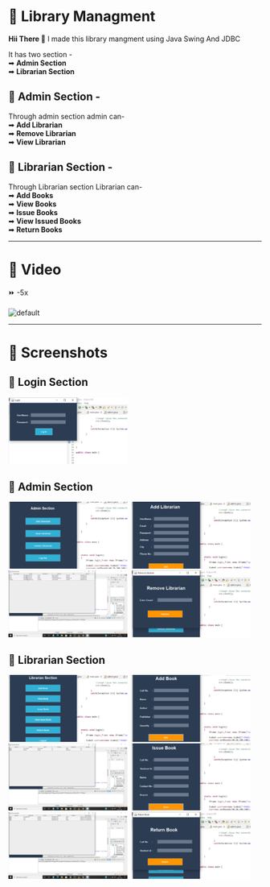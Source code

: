 # 📖 Library Managment

<b> Hii There 👋</b> I made this library mangment using Java Swing And JDBC

It has two section -<br>
➡ <b>Admin Section</b><br>
➡ <b>Librarian Section</b>

## 🎫 Admin Section - 

Through admin section admin can- <br>
➡ <b>Add Librarian</b><br>
➡ <b>Remove Librarian</b><br>
➡ <b>View Librarian</b>

## 🧾 Librarian Section -

Through Librarian section Librarian can- <br>
➡ <b>Add Books</b><br>
➡ <b>View Books</b><br>
➡ <b>Issue Books</b><br>
➡ <b>View Issued Books</b><br>
➡ <b>Return Books</b>

___

# 🎥 Video

⏩ -5x
<br><br>
![default](https://github.com/YashikGarg/library_managment/blob/main/sample%20images/sample.gif)

___

# 📸 Screenshots

## 🔖 Login Section
<img src="https://github.com/YashikGarg/library_managment/blob/main/sample%20images/login.png" width="47%" >

## 🎫 Admin Section
<img src="https://github.com/YashikGarg/library_managment/blob/main/sample%20images/admin.png" width="47%" >&nbsp;&nbsp;<img src="https://github.com/YashikGarg/library_managment/blob/main/sample%20images/add lib.png" width="47%" >
<img src="https://github.com/YashikGarg/library_managment/blob/main/sample%20images/lib rcd.png" width="47%" >&nbsp;&nbsp;<img src="https://github.com/YashikGarg/library_managment/blob/main/sample%20images/rmv lib.png" width="47%" >

## 🧾 Librarian Section
<img src="https://github.com/YashikGarg/library_managment/blob/main/sample%20images/lib sec.png" width="47%" >&nbsp;&nbsp;<img src="https://github.com/YashikGarg/library_managment/blob/main/sample%20images/add book.png" width="47%" >
<img src="https://github.com/YashikGarg/library_managment/blob/main/sample%20images/book.png" width="47%" >&nbsp;&nbsp;<img src="https://github.com/YashikGarg/library_managment/blob/main/sample%20images/iss book.png" width="47%" >
<img src="https://github.com/YashikGarg/library_managment/blob/main/sample%20images/issue book.png" width="47%" >&nbsp;&nbsp;<img src="https://github.com/YashikGarg/library_managment/blob/main/sample%20images/rtn book.png" width="47%" >
